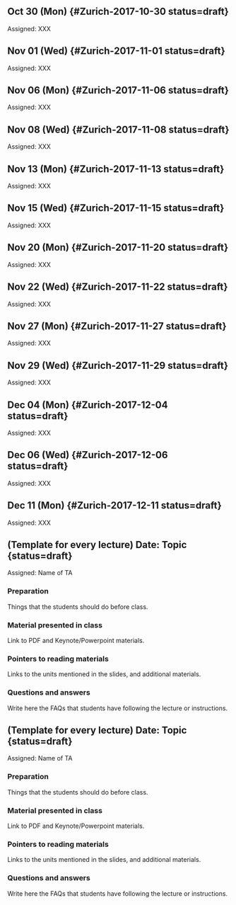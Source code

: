 
## Oct 30 (Mon) {#Zurich-2017-10-30 status=draft}

Assigned: XXX

## Nov 01 (Wed) {#Zurich-2017-11-01 status=draft}

Assigned: XXX

## Nov 06 (Mon) {#Zurich-2017-11-06 status=draft}

Assigned: XXX

## Nov 08 (Wed) {#Zurich-2017-11-08 status=draft}

Assigned: XXX

## Nov 13 (Mon) {#Zurich-2017-11-13 status=draft}

Assigned: XXX

## Nov 15 (Wed) {#Zurich-2017-11-15 status=draft}

Assigned: XXX

## Nov 20 (Mon) {#Zurich-2017-11-20 status=draft}

Assigned: XXX

## Nov 22 (Wed) {#Zurich-2017-11-22 status=draft}

Assigned: XXX

## Nov 27 (Mon) {#Zurich-2017-11-27 status=draft}

Assigned: XXX

## Nov 29 (Wed) {#Zurich-2017-11-29 status=draft}

Assigned: XXX

## Dec 04 (Mon) {#Zurich-2017-12-04 status=draft}

Assigned: XXX

## Dec 06 (Wed) {#Zurich-2017-12-06 status=draft}

Assigned: XXX

## Dec 11 (Mon) {#Zurich-2017-12-11 status=draft}

Assigned: XXX


##  (Template for every lecture) Date: Topic {status=draft}

Assigned: Name of TA

### Preparation

Things that the students should do before class.

### Material presented in class

Link to PDF and Keynote/Powerpoint materials.

### Pointers to reading materials

Links to the units mentioned in the slides,
and additional materials.

### Questions and answers

Write here the FAQs that students have following the lecture or instructions.



<!-- ### Math Refresher

Do a bit of a refresher on some math basics.

Linear Algebra: [](#linear_algebra)

Probability Basics: [](#probability_basics) -->


<!--
## List of TAs to update this


    Dzenan Lapandic 2-3 25/9-8/10
    Ercan Selçuk 4-5 9/10-22/10
    Khurana Harshit 6-7 23/10-5/11
    Marco Erni 8-9 6/11-19/11
    Miguel de la Iglesia 10-11 20/11-3/12
    Shiying Li/Yang Shaohui 12-13 4/12-end of course -->


##  (Template for every lecture) Date: Topic {status=draft}

Assigned: Name of TA

### Preparation

Things that the students should do before class.

### Material presented in class

Link to PDF and Keynote/Powerpoint materials.

### Pointers to reading materials

Links to the units mentioned in the slides,
and additional materials.

### Questions and answers

Write here the FAQs that students have following the lecture or instructions.
